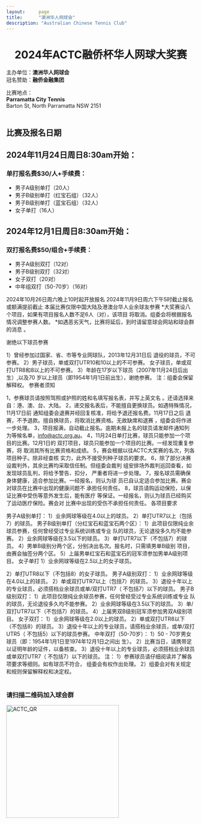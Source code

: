 ```yaml
---
layout:     page
title:      "澳洲华人网球会"
description: "Australian Chinese Tennis Club"
---
```


<h1 align="center">2024年ACTC融侨杯华人网球大奖赛</h1>


<!-- <p align="center"><img src="/img/2024_regional_poster.jpg" class="img-responsive" width="800px" alt="2024年ACTC融侨杯华人网球大奖赛"></p> -->

主办单位：<b>澳洲华人网球会</b><br>
冠名赞助：<b>融侨金融集团</b><br>

比赛地点：<br><b>Parramatta City Tennis</b> <br>Barton St, North Parramatta NSW 2151<br><br>

<h2><p>比赛及报名日期</p></h2>
<h2><p>2024年11月24日周日8:30am开始：</p></h2>
<p><h3>单打报名费$30/人+手续费：</h3><ul>
<li>男子A级别单打（20人）</li>
<li>男子B级别单打（红宝石组）（32人）</li>
<li>男子B级别单打（蓝宝石组）（32人）</li>
<li>女子单打（16人）</li></ul></p>

<h2><p>2024年12月1日周日8:30am开始：</p></h2>
<p><h3>双打报名费$50/组合+手续费：</h3><ul>
<li>男子A级别双打（12对）</li>
<li>男子B级别双打（32对）</li>
<li>女子双打（20对）</li>
<li>中年组双打（50-70岁）（16对）</li></ul></p>

2024年10月26日周六晚上10时起开放报名
2024年11月9日周六下午5时截止报名或额满提前截止
本届比赛仅限中国大陆及港澳台华人业余球友参赛
*大奖赛设八个项目，如果有项目报名人数不足6人（对），该项目
将取消。组委会将根据报名情况调整参赛人数。
*如遇恶劣天气，比赛将延后，到时请留意球会网站和球会群的消息
。

谢绝以下球员参赛

1）曾经参加过国家、省、市等专业网球队，2013年12月31日后
退役的球员，不可参赛。
2）男子球员，单或双打UTR10和10以上的不可参赛。
女子球员，单或双打UTR8和8以上的不可参赛。
3）年龄在17岁以下球员（2007年11月24日后出生）,以及70
岁以上球员（即1954年1月1日前出生），谢绝参赛。
注：组委会保留解释权。
参赛者须知

1，参赛球员请按照驾照或护照的姓和名填写报名表，并写上英文名
。还请选择来自：港、澳、台、大陆。
2，递交报名表后，不能擅自更换球员。如遇特殊情况，11月17日前
通知组委会退赛并经回复核准，将给予退还报名费。11月17日之后
退赛，不予退款。擅自换球员，将取消比赛资格。无故缺席和退赛
，组委会将作进一步处理。
3，项目报满，自动截止报名。逾期未报上名的球员请发邮件通知列
为等候名单，info@actc.org.au。
4，11月24日单打比赛，球员只能参加一个项目的比赛。12月1日的
双打项目，球员只能参加一个项目的比赛。一经发现重复参赛，将
取消其所有比赛资格和成绩。
5，赛会根据以往ACTC大奖赛的名次，列各项目种子。除非经查核
实力，此外不接受列种子球员的要求。
6，除了部分决赛设裁判外，其余比赛均采取信任制。但组委会裁判
组安排场外裁判巡回查看，如发现球员乱判，将给予警告、扣分，
严重者将进一步处理。
7，报名球员需确保身体健康，适合参加比赛。一经报名，则认为球
员已自认定适合参加比赛。赛会对球员在比赛中出现的健康问题不
承担任何责任。
8，球员请购运动保险，以保证比赛中受伤等意外发生后，能有医疗
等保证。一经报名，则认为球员已经购买了运动医疗保险。赛会对
比赛中出现的受伤不承担任何责任。
各项目要求

男子A级别单打：
1）业余网球等级在4.0以上的球员。
2）单打UTR7以上（包括7）的球员。
男子B级别单打（分红宝石和蓝宝石两个区）：
1）此项目仅限纯业余球员参赛，任何曾经受过专业系统训练或专业
队的球员，无论退役多久均不能参赛。
2）业余网球等级在3.5以下的球员。
3）单打UTR7以下（不包括7）的球员。
4）男单B级别分两个区，分别决出名次。报名时，只需填男单B级别
项目，由赛会抽签分两个区。
5）上届男单红宝石和蓝宝石的冠军须参加男单A级别项目。
女子单打
1）业余网球等级在2.5以上的女子球员。

2）单打UTR8以下（不包括8）的女子球员。
男子A级别双打：
1）业余网球等级在4.0以上的球员。
2）单或双打UTR7以上（包括7）的球员。
3）退役十年以上的专业球员，必须搭档业余球员或单/双打UTR7（
不包括7）以下的球员。
男子B级别双打：
1）此项目仅限纯业余球员参赛，任何曾经受过专业系统训练或专业
队的球员，无论退役多久均不能参赛。
2）业余网球等级在3.5以下的球员。
3）单/双打UTR7以下（不包括7）的球员。
4）上届男双B级别冠军须参加男双A级别项目。
女子双打：
1）业余网球等级在2.0以上的球员。
2）单或双打UTR8以下（不包括8）的球员。
3）退役十年以上的专业球员，请搭档业余球员，或单/双打UTR5（
不包括5）以下的球员参赛。
中年双打（50-70岁）：
1）50 - 70岁男女球员（即：1954年1月1日至1974年12月1日之间出
生）。
2）比赛当日，请携带足以证明年龄的证件，以备核查。
3）退役十年以上的专业球员，必须搭档业余球员或单双打UTR7（
不包括7）以下的球员。
注：
1）参赛球员请仔细阅读并了解各项要求等细则。如有球员不符合，
组委会有权作出处理。
2）组委会对有关规定和规则保留解释权和决定权。
<br><br>

<h3>请扫描二维码加入球会群</h3>

<a href="http://www.actc.org.au/img/actc_qr_code.png" target="_blank">
      <img src="{{ site.baseurl }}/img/actc_qr_code.png" class="img-responsive" width="300px" alt="ACTC_QR">
</a>

